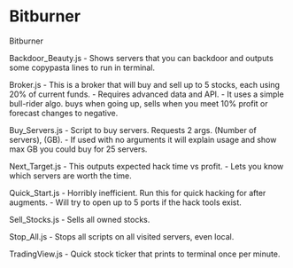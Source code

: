 # Bitburner
Bitburner

Backdoor_Beauty.js  -  Shows servers that you can backdoor and outputs some copypasta lines to run in terminal.

Broker.js           -  This is a broker that will buy and sell up to 5 stocks, each using 20% of current funds.
                    -  Requires advanced data and API.
                    -  It uses a simple bull-rider algo. buys when going up, sells when you meet 10% profit or forecast changes to negative.

Buy_Servers.js      -  Script to buy servers. Requests 2 args. (Number of servers), (GB).
                    -  If used with no arguments it will explain usage and show max GB you could buy for 25 servers.

Next_Target.js      -  This outputs expected hack time vs profit.
                    -  Lets you know which servers are worth the time.

Quick_Start.js      -  Horribly inefficient. Run this for quick hacking for after augments.
                    -  Will try to open up to 5 ports if the hack tools exist.

Sell_Stocks.js      -  Sells all owned stocks.

Stop_All.js         -  Stops all scripts on all visited servers, even local.

TradingView.js      -  Quick stock ticker that prints to terminal once per minute.


